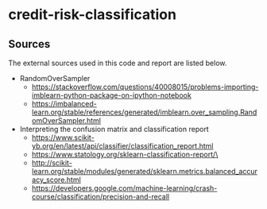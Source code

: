# credit-risk-classification

## Sources

The external sources used in this code and report are listed below.
- RandomOverSampler
  - https://stackoverflow.com/questions/40008015/problems-importing-imblearn-python-package-on-ipython-notebook
  - https://imbalanced-learn.org/stable/references/generated/imblearn.over_sampling.RandomOverSampler.html
- Interpreting the confusion matrix and classification report 
  - https://www.scikit-yb.org/en/latest/api/classifier/classification_report.html
  - https://www.statology.org/sklearn-classification-report/\
  - http://scikit-learn.org/stable/modules/generated/sklearn.metrics.balanced_accuracy_score.html
  - https://developers.google.com/machine-learning/crash-course/classification/precision-and-recall
